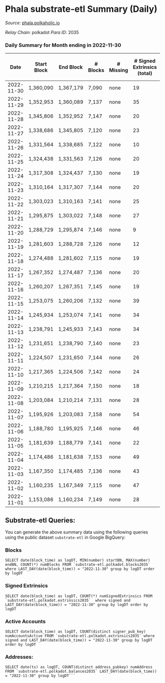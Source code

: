 # Phala substrate-etl Summary (Daily)

_Source_: [phala.polkaholic.io](https://phala.polkaholic.io)

*Relay Chain*: polkadot
*Para ID*: 2035



### Daily Summary for Month ending in 2022-11-30


| Date | Start Block | End Block | # Blocks | # Missing | # Signed Extrinsics (total) | # Active Accounts | # Addresses with Balances | # Events | # Transfers | # XCM Transfers In | # XCM Transfers Out |
| ---- | ----------- | --------- | -------- | --------- | --------------------------- | ----------------- | ------------------------- | -------- | ----------- | ------------------ | ------------------- |
| 2022-11-30 | 1,360,090 | 1,367,179 | 7,090 | none  | 19 | 14 | 2,925 | 14,320 | 5 ($546.31) |   |   |
| 2022-11-29 | 1,352,953 | 1,360,089 | 7,137 | none  | 35 | 16 | 2,923 | 14,506 | 7 ($177.25) | 1 ($151.81) |   |
| 2022-11-28 | 1,345,806 | 1,352,952 | 7,147 | none  | 20 | 10 | 2,918 | 14,472 | 3 ($47.43) | 2 ($1.13) |   |
| 2022-11-27 | 1,338,686 | 1,345,805 | 7,120 | none  | 23 | 15 | 2,917 | 14,401 | 7 ($366.60) |   |   |
| 2022-11-26 | 1,331,564 | 1,338,685 | 7,122 | none  | 10 | 7 | 2,916 | 14,333 | 4 ($315.56) | 1 ($150.08) |   |
| 2022-11-25 | 1,324,438 | 1,331,563 | 7,126 | none  | 20 | 16 |  | 14,393 | 4 ($191.03) |   |   |
| 2022-11-24 | 1,317,308 | 1,324,437 | 7,130 | none  | 19 | 15 | 2,913 | 14,398 | 5 ($342.41) |   |   |
| 2022-11-23 | 1,310,164 | 1,317,307 | 7,144 | none  | 20 | 12 |  | 14,449 | 5 ($387.44) | 3 ($308.53) |   |
| 2022-11-22 | 1,303,023 | 1,310,163 | 7,141 | none  | 25 | 15 | 2,911 | 14,484 | 4 ($1,117.76) | 1 ($0.046) |   |
| 2022-11-21 | 1,295,875 | 1,303,022 | 7,148 | none  | 27 | 13 |  | 14,551 | 2 ($4.47) | 5 ($13.48) |   |
| 2022-11-20 | 1,288,729 | 1,295,874 | 7,146 | none  | 9 | 8 |  | 14,362 | 2 ($174.29) | 1  |   |
| 2022-11-19 | 1,281,603 | 1,288,728 | 7,126 | none  | 12 | 9 |  | 14,358 | 5 ($955.45) | 2 ($156.44) |   |
| 2022-11-18 | 1,274,488 | 1,281,602 | 7,115 | none  | 19 | 14 |  | 14,369 | 5 ($1,295.17) |   |   |
| 2022-11-17 | 1,267,352 | 1,274,487 | 7,136 | none  | 20 | 13 |  | 14,435 | 5 ($658.90) | 3 ($362.53) |   |
| 2022-11-16 | 1,260,207 | 1,267,351 | 7,145 | none  | 19 | 12 |  | 14,461 | 4 ($747.64) | 2 ($0.099) |   |
| 2022-11-15 | 1,253,075 | 1,260,206 | 7,132 | none  | 39 | 20 |  | 14,568 | 17 ($1,741.67) | 1 ($34.46) |   |
| 2022-11-14 | 1,245,934 | 1,253,074 | 7,141 | none  | 34 | 19 |  | 14,615 | 10 ($735.45) | 8 ($70.08) |   |
| 2022-11-13 | 1,238,791 | 1,245,933 | 7,143 | none  | 34 | 14 |  | 14,560 | 13 ($1,088.80) | 2 ($3.53) |   |
| 2022-11-12 | 1,231,651 | 1,238,790 | 7,140 | none  | 23 | 20 | 2,868 | 14,460 | 5 ($134.96) | 2 ($101.98) |   |
| 2022-11-11 | 1,224,507 | 1,231,650 | 7,144 | none  | 26 | 16 |  | 14,529 | 10 ($1,223.20) | 6 ($22.47) |   |
| 2022-11-10 | 1,217,365 | 1,224,506 | 7,142 | none  | 24 | 14 |  | 14,517 | 10 ($2,269.04) | 4 ($1,069.96) |   |
| 2022-11-09 | 1,210,215 | 1,217,364 | 7,150 | none  | 18 | 11 |  | 14,435 | 7 ($299.66) |   |   |
| 2022-11-08 | 1,203,084 | 1,210,214 | 7,131 | none  | 28 | 19 |  | 14,471 | 8 ($3,278.90) |   |   |
| 2022-11-07 | 1,195,926 | 1,203,083 | 7,158 | none  | 54 | 26 |  | 14,706 | 10 ($3,711.09) |   |   |
| 2022-11-06 | 1,188,780 | 1,195,925 | 7,146 | none  | 46 | 27 |  | 14,662 | 15 ($2,798.40) | 7 ($1,179.78) |   |
| 2022-11-05 | 1,181,639 | 1,188,779 | 7,141 | none  | 22 | 16 |  | 14,458 | 8 ($864.70) | 3 ($25.17) |   |
| 2022-11-04 | 1,174,486 | 1,181,638 | 7,153 | none  | 49 | 31 | 2,830 | 14,686 | 24 ($5,248.77) | 2 ($26.11) |   |
| 2022-11-03 | 1,167,350 | 1,174,485 | 7,136 | none  | 43 | 21 |  | 14,609 | 12 ($7,101.03) | 2 ($272.37) |   |
| 2022-11-02 | 1,160,235 | 1,167,349 | 7,115 | none  | 47 | 29 | 2,802 | 14,617 | 13 ($1,976.23) | 3 ($158.59) |   |
| 2022-11-01 | 1,153,086 | 1,160,234 | 7,149 | none  | 28 | 22 | 2,796 | 14,536 | 9 ($2,110.39) | 4 ($665.80) |   |

## Substrate-etl Queries:
You can generate the above summary data using the following queries using the public dataset `substrate-etl` in Google BigQuery:


### Blocks
```
SELECT date(block_time) as logDT, MIN(number) startBN, MAX(number) endBN, COUNT(*) numBlocks FROM `substrate-etl.polkadot.blocks2035`  where LAST_DAY(date(block_time)) = "2022-11-30" group by logDT order by logDT
```


### Signed Extrinsics
```
SELECT date(block_time) as logDT, COUNT(*) numSignedExtrinsics FROM `substrate-etl.polkadot.extrinsics2035`  where signed and LAST_DAY(date(block_time)) = "2022-11-30" group by logDT order by logDT
```


### Active Accounts
```
SELECT date(block_time) as logDT, COUNT(distinct signer_pub_key) numAccountsActive FROM `substrate-etl.polkadot.extrinsics2035` where signed and LAST_DAY(date(block_time)) = "2022-11-30" group by logDT order by logDT
```


### Addresses:
```
SELECT date(ts) as logDT, COUNT(distinct address_pubkey) numAddress FROM `substrate-etl.polkadot.balances2035` LAST_DAY(date(block_time)) = "2022-11-30" group by logDT```

